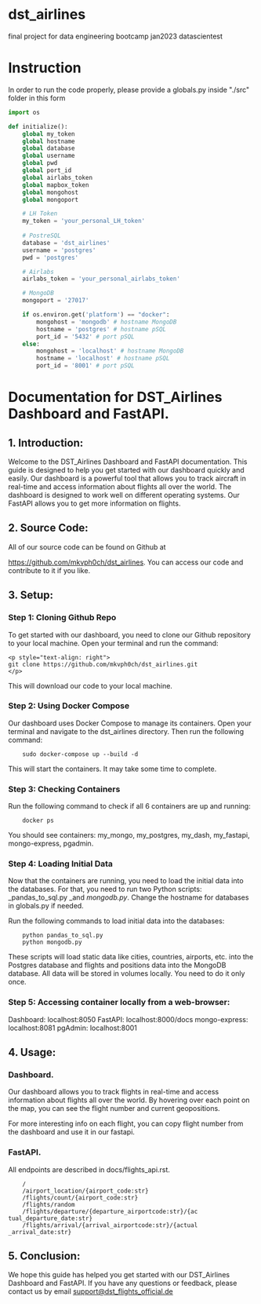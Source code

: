 # dst_airlines
final project for data engineering bootcamp jan2023 datascientest

# Instruction
In order to run the code properly, please provide a globals.py inside "./src" folder in this form

```py
import os

def initialize(): 
    global my_token
    global hostname
    global database
    global username
    global pwd
    global port_id
    global airlabs_token
    global mapbox_token
    global mongohost
    global mongoport

    # LH Token
    my_token = 'your_personal_LH_token' 
    
    # PostreSQL
    database = 'dst_airlines'
    username = 'postgres'
    pwd = 'postgres'

    # Airlabs
    airlabs_token = 'your_personal_airlabs_token'

    # MongoDB
    mongoport = '27017'

    if os.environ.get('platform') == "docker":
        mongohost = 'mongodb' # hostname MongoDB
        hostname = 'postgres' # hostname pSQL
        port_id = '5432' # port pSQL
    else:
        mongohost = 'localhost' # hostname MongoDB
        hostname = 'localhost' # hostname pSQL
        port_id = '8001' # port pSQL
```


# Documentation for DST_Airlines Dashboard and FastAPI. 


## 1. Introduction: 


Welcome to the DST_Airlines Dashboard and FastAPI documentation. This guide is designed to help you get started with our dashboard quickly and easily. Our dashboard is a powerful tool that allows you to track aircraft in real-time and access information about flights all over the world. The dashboard is designed to work well on different operating systems. Our FastAPI allows you to get more information on flights. 


## 2. Source Code: 


All of our source code can be found on Github at 


https://github.com/mkvph0ch/dst_airlines. You can access our code and contribute to it if you like. 


## 3. Setup: 


### Step 1: Cloning Github Repo 


To get started with our dashboard, you need to clone our Github repository to your local machine. Open your terminal and run the command: 


```
<p style="text-align: right">
git clone https://github.com/mkvph0ch/dst_airlines.git
</p>
```



This will download our code to your local machine. 


### Step 2: Using Docker Compose 


Our dashboard uses Docker Compose to manage its containers. Open your terminal and navigate to the dst_airlines directory. Then run the following command: 


```
    sudo docker-compose up --build -d 
```



This will start the containers. It may take some time to complete. 


### Step 3: Checking Containers 


Run the following command to check if all 6 containers are up and running:


```
    docker ps 
```



You should see containers: my_mongo, my_postgres, my_dash, my_fastapi, mongo-express, pgadmin.


### Step 4: Loading Initial Data 

Now that the containers are running, you need to load the initial data into the databases. For that, you need to run two Python scripts: _pandas_to_sql.py _and _mongodb.py_. Change the hostname for databases in globals.py if needed.


Run the following commands to load initial data into the databases: 


```
    python pandas_to_sql.py 
    python mongodb.py 
```



These scripts will load static data like cities, countries, airports, etc. into the Postgres database and flights and positions data into the MongoDB database. All data will be stored in volumes locally. You need to do it only once.


### Step 5: Accessing container locally from a web-browser:


Dashboard:      localhost:8050 
FastAPI:        localhost:8000/docs
mongo-express:  localhost:8081
pgAdmin:        localhost:8001



## 4. Usage: 


### Dashboard. 


Our dashboard allows you to track flights in real-time and access information about flights all over the world. By hovering over each point on the map, you can see the flight number and current geopositions. 

For more interesting info on each flight, you can copy flight number from the dashboard and use it in our fastapi.


### FastAPI. 


All endpoints are described in docs/flights_api.rst. 


```
    / 
    /airport_location/{airport_code:str} 
    /flights/count/{airport_code:str}
    /flights/random 
    /flights/departure/{departure_airportcode:str}/{ac tual_departure_date:str} 
    /flights/arrival/{arrival_airportcode:str}/{actual _arrival_date:str} 
```



## 5. Conclusion: 


We hope this guide has helped you get started with our DST_Airlines Dashboard and FastAPI. If you have any questions or feedback, please contact us by email <span style="text-decoration:underline;">support@dst_flights_official.de</span>

